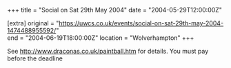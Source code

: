 +++
title = "Social on Sat 29th May 2004"
date = "2004-05-29T12:00:00Z"

[extra]
original = "https://uwcs.co.uk/events/social-on-sat-29th-may-2004-1474488955592/"    
end = "2004-06-19T18:00:00Z"
location = "Wolverhampton"
+++

See http://www.draconas.co.uk/paintball.htm for details. You must pay before the deadline

